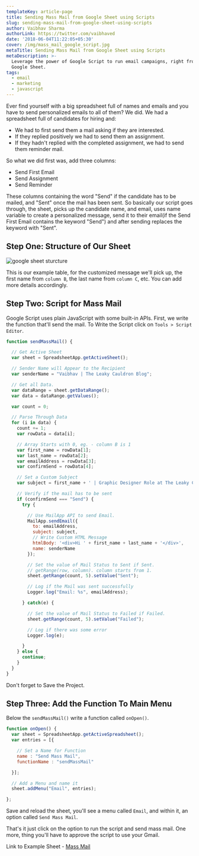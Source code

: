 ```yaml
---
templateKey: article-page
title: Sending Mass Mail from Google Sheet using Scripts
slug: sending-mass-mail-from-google-sheet-using-scripts
author: Vaibhav Sharma
authorLink: https://twitter.com/vaibhaved
date: '2018-06-04T11:22:05+05:30'
cover: /img/mass_mail_google_script.jpg
metaTitle: Sending Mass Mail from Google Sheet using Scripts
metaDescription: >-
  Leverage the power of Google Script to run email campaigns, right from your
  Google Sheet.
tags:
  - email
  - marketing
  - javascript
---
```

Ever find yourself with a big spreadsheet full of names and emails and you have to send personalized emails to all of them? We did. We had a spreadsheet full of candidates for hiring and: 

* We had to first send them a mail asking if they are interested.
* If they replied positively we had to send them an assignment.
* If they hadn't replied with the completed assignment, we had to send them reminder mail.

So what we did first was, add three columns:

* Send First Email
* Send Assignment
* Send Reminder

These columns containing the word "Send" if the candidate has to be mailed, and "Sent" once the mail has been sent. So basically our script goes through, the sheet, picks up the candidate name, and email, uses name variable to create a personalized message, send it to their email(if the Send First Email contains the keyword "Send") and after sending replaces the keyword with "Sent".

## Step One: Structure of Our Sheet

![google sheet sturcture](/img/sheet_structure.png)

This is our example table, for the customized message we'll pick up, the first name from `column B`, the last name from `column C`, etc. You can add more details accordingly.

## Step Two: Script for Mass Mail

Google Script uses plain JavaScript with some built-in APIs. First, we write the function that'll send the mail. To Write the Script click on `Tools > Script Editor`.

```javascript
function sendMassMail() {

  // Get Active Sheet
  var sheet = SpreadsheetApp.getActiveSheet(); 

  // Sender Name will Appear to the Recipient
  var senderName = "Vaibhav | The Leaky Cauldron Blog";

  // Get all Data.
  var dataRange = sheet.getDataRange(); 
  var data = dataRange.getValues(); 

  var count = 0;

  // Parse Through Data
  for (i in data) { 
    count += 1;
    var rowData = data[i]; 

    // Array Starts with 0, eg. - column B is 1
    var first_name = rowData[1]; 
    var last_name = rowData[2];
    var emailAddress = rowData[3]; 
    var confirmSend = rowData[4]; 

    // Set a Custom Subject
    var subject = first_name + ' | Graphic Designer Role at The Leaky Cauldron Blog';

    // Verify if the mail has to be sent
    if (confirmSend === "Send") { 
      try { 

        // Use MailApp API to send Email.
        MailApp.sendEmail({ 
          to: emailAddress, 
          subject: subject, 
          // Write Custom HTML Message
          htmlBody: '<div>Hi ' + first_name + last_name + '</div>', 
          name: senderName 
        }); 

        // Set the value of Mail Status to Sent if Sent.
        // getRange(row, column). column starts from 1.
        sheet.getRange(count, 5).setValue("Sent");

        // Log if the Mail was sent successfully
        Logger.log("Email: %s", emailAddress); 

      } catch(e) { 

        // Set the value of Mail Status to Failed if Failed.
        sheet.getRange(count, 5).setValue("Failed");

        // Log if there was some error
        Logger.log(e); 

      } 
    } else { 
      continue; 
    } 
  }
}
```

Don't forget to Save the Project.

## Step Three: Add the Function To Main Menu

Below the `sendMassMail()` write a function called `onOpen()`.

```javascript
function onOpen() {
  var sheet = SpreadsheetApp.getActiveSpreadsheet();
  var entries = [{

    // Set a Name for Function
    name : "Send Mass Mail",
    functionName : "sendMassMail"

  }];

  // Add a Menu and name it
  sheet.addMenu("Email", entries);

};
```

Save and reload the sheet, you'll see a menu called `Email`, and within it, an option called `Send Mass Mail`. 

That's it just click on the option to run the script and send mass mail. One more, thing you'll have to approve the script to use your Gmail.

Link to Example Sheet - [Mass Mail](https://docs.google.com/spreadsheets/d/1OeRL8bFaAYuwAQXdy_wV1WKmGap_gcQ3jFOzrbKVEuo/edit?usp=sharing)
